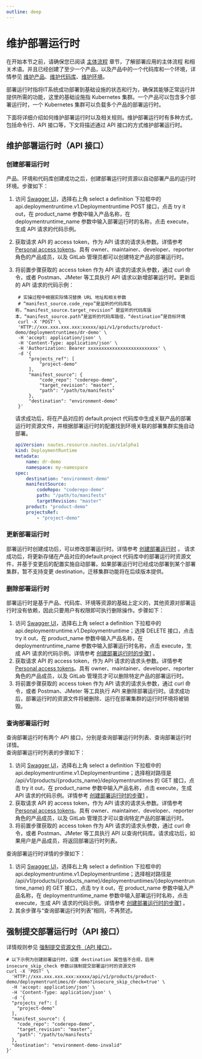 ```yaml
---
outline: deep
---
```

# 维护部署运行时

在开始本节之前，请确保您已阅读 [主体流程](user-guide-00.md) 章节，了解部署应用的主体流程 和相关术语。并且已经创建了至少一个产品，以及产品中的一个代码库和一个环境，详情参见 [维护产品](user-guide-01.md)、[维护代码库](user-guide-03.md)、[维护环境](user-guide-04.md)。

部署运行时指将IT系统成功部署到基础设施的状态和行为，确保其能够正常运行并提供所需的功能，这里的基础设施指 Kubernetes 集群。一个产品可以包含多个部署运行时，一个 Kubernetes 集群可以负载多个产品的部署运行时。

下面将详细介绍如何维护部署运行时以及相关规则。维护部署运行时有多种方式，包括命令行、API 接口等，下文将描述通过 API 接口的方式维护部署运行时。

## 维护部署运行时（API 接口）

### 创建部署运行时
产品、环境和代码库创建成功之后，创建部署运行时资源以自动部署产品的运行时环境。步骤如下：  
1. 访问 [Swagger UI](quickstart-03.md)，选择右上角 select a definition 下拉框中的 api.deploymentruntime.v1.Deploymentruntime POST 接口，点击 try it out，在 product_name 参数中输入产品名称，在 deploymentruntime_name 参数中输入部署运行时的名称，点击 execute，生成 API 请求的代码示例。  
2. 获取请求 API 的 access token，作为 API 请求的请求头参数。详情参考 [Personal access tokens](https://docs.gitlab.com/ee/user/profile/personal_access_tokens.html)。具有 owner、maintainer、developer、reporter 角色的产品成员，以及 GitLab 管理员都可以创建特定产品的部署运行时。   
3. 将前置步骤获取的 access token 作为 API 请求的请求头参数，通过 curl 命令，或者 Postman、JMeter 等工具执行 API 请求以新增部署运行时。更新后的 API 请求的代码示例：  
   ```Shell
    # 实操过程中根据实际情况替换 URL 地址和相关参数
    # “manifest_source.code_repo”是监听的代码库名称，“manifest_source.target_revision” 是监听的代码库版本，“manifest_source.path”是监听的代码库路径，“destination”是目标环境  
    curl -X 'POST' \
    'HTTP://xxx.xxx.xxx.xxx:xxxxx/api/v1/products/product-demo/deploymentruntimes/dr-demo' \
    -H 'accept: application/json' \
    -H 'Content-Type: application/json' \
    -H 'Authorization: Bearer xxxxxxxxxxxxxxxxxxxxxxxxxx' \
    -d '{
        "projects_ref": [
            "project-demo"
        ],
        "manifest_source": {
            "code_repo": "coderepo-demo",
            "target_revision": "master",
            "path": "/path/to/manifests"
        },
        "destination": "environment-demo"
    }'    
    ```

    请求成功后，将在产品对应的 default.project 代码库中生成关联产品的部署运行时资源文件，并根据部署运行时的配置找到环境关联的部署集群实施自动部署。

    ```yaml
    apiVersion: nautes.resource.nautes.io/v1alpha1
    kind: DeploymentRuntime
    metadata:
        name: dr-demo
        namespace: my-namespace
    spec:
        destination: "environment-demo"
        manifestSource:
            codeRepo: "coderepo-demo"
            path: "/path/to/manifests"
            targetRevision: "master"
        product: "product-demo"
        projectsRef:
            - "project-demo"
    ```

### 更新部署运行时
部署运行时创建成功后，可以修改部署运行时。详情参考 [创建部署运行时](#创建部署运行时) 。
请求成功后，将更新存储在产品对应的default.project 代码库中的部署运行时资源文件，并基于变更后的配置实施自动部署。如果部署运行时已经成功部署到某个部署集群，暂不支持变更 destination，迁移集群功能将在后续版本提供。

### 删除部署运行时
部署运行时是基于产品、代码库、环境等资源的基础上定义的，其他资源对部署运行时没有依赖，因此只要用户有权限即可执行删除操作。步骤如下：  
1. 访问 [Swagger UI](quickstart-03.md)，选择右上角 select a definition 下拉框中的 api.deploymentruntime.v1.Deploymentruntime；选择 DELETE 接口，点击 try it out，在 product_name 参数中输入产品名称，在 deploymentruntime_name 参数中输入部署运行时名称，点击 execute，生成 API 请求的代码示例。详情参考 [创建部署运行时的步骤1](#创建部署运行时) 。
2. 获取请求 API 的 access token，作为 API 请求的请求头参数。详情参考 [Personal access tokens](https://docs.gitlab.com/ee/user/profile/personal_access_tokens.html)。具有 owner、maintainer、developer、reporter 角色的产品成员，以及 GitLab 管理员才可以删除特定产品的部署运行时。    
3. 将前置步骤获取的 access token 作为 API 请求的请求头参数，通过 curl 命令，或者 Postman、JMeter 等工具执行 API 来删除部署运行时。请求成功后，部署运行时的资源文件将被删除、运行在部署集群的运行时环境将被销毁。

### 查询部署运行时
查询部署运行时有两个 API 接口，分别是查询部署运行时列表、查询部署运行时详情。  
查询部署运行时列表的步骤如下：  
1. 访问 [Swagger UI](quickstart-03.md)，选择右上角 select a definition 下拉框中的 api.deploymentruntime.v1.Deploymentruntime；选择相对路径是 /api/v1/products/{products_name}/deploymentruntimes 的 GET 接口，点击 try it out，在 product_name 参数中输入产品名称，点击 execute，生成 API 请求的代码示例。详情参考 [创建部署运行时的步骤1](#创建部署运行时) 。
2. 获取请求 API 的 access token，作为 API 请求的请求头参数。详情参考 [Personal access tokens](https://docs.gitlab.com/ee/user/profile/personal_access_tokens.html)。具有 owner、maintainer、developer、reporter 角色的产品成员，以及 GitLab 管理员才可以查询特定产品的部署运行时。  
3. 将前置步骤获取的 access token 作为 API 请求的请求头参数，通过 curl 命令，或者 Postman、JMeter 等工具执行 API 以查询代码库。请求成功后，如果用户是产品成员，将返回部署运行时列表。  
   
查询部署运行时详情的步骤如下：  
1. 访问 [Swagger UI](quickstart-03.md)，选择右上角 select a definition 下拉框中的 api.deploymentruntime.v1.Deploymentruntime；选择相对路径是 /api/v1/products/{products_name}/deploymentruntimes/{deploymentruntime_name} 的 GET 接口，点击 try it out，在 product_name 参数中输入产品名称，在 deploymentruntime_name 参数中输入部署运行时名称，点击 execute，生成 API 请求的代码示例。详情参考 [创建部署运行时的步骤1](#创建部署运行时) 。
2. 其余步骤与“查询部署运行时列表”相同，不再赘述。

## 强制提交部署运行时（API 接口）
详情规则参见 [强制提交资源文件（API 接口）](user-guide-03.md#强制提交代码库api-接口)。
```Shell
# 以下示例为创建部署运行时，设置 destination 属性值不合规，启用 insecure_skip_check 参数以强制提交部署运行时的资源文件
curl -X 'POST' \
  'HTTP://xxx.xxx.xxx.xxx:xxxxx/api/v1/products/product-demo/deploymentruntimes/dr-demo?insecure_skip_check=true' \
  -H 'accept: application/json' \
  -H 'Content-Type: application/json' \
  -d '{
  "projects_ref": [
    "project-demo"
  ],
  "manifest_source": {
    "code_repo": "coderepo-demo",
    "target_revision": "master",
    "path": "/path/to/manifests"
  },
  "destination": "environment-demo-invalid"
}'
```